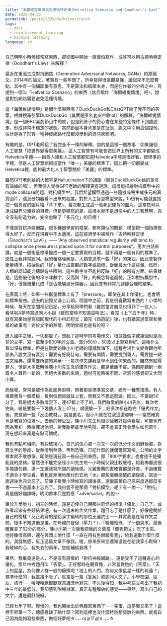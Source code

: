```yaml
---
title: "海爾維提情境與古德哈特定律(Helvetica Scenario and Goodhart's Law)"
date: 2025-04-25
permalink: /posts/2025/04/helvetica/zh
tags:
  - misc
  - reinforcement learning
  - machine learning
language: zh
---
```

自己明明小時候經常寫東西，卻從國中開始一直很怕寫作，或許可以用古德哈特定律（Goodhart's Law）來解釋？

最近在重溫生成對抗網路（Generative Adversarial Networks, GANs）的原論文。2014年的論文，著實有一些年頭了，所幸寫得很直觀易懂，讀起來不怎麼費勁。其中有一個細節很有意思，不是算法和框架本身，而是在作者的分析之中，有提到一個叫「Helvetica Scenario」的東西（姑且稱作「海爾維提情境」吧），說是對抗網路需要避免這種情境。

這「海爾維提情境」是個什麼東西呢？DuckDuckGo和ChatGPT給了我不同的答案。根據搜尋引擎DuckDuckGo（其實是匿名套皮谷歌lol）的解釋，「海爾維提情境」是一個BBC喜劇節目中的哽，說是鈣原子的質心會在某些特定條件下到處遊走，形成非常不穩定的狀態。當然節目本身肯定是在扯淡，論文中引用這個捏他，估計是為了形容一種神經網路什麼都沒學到的混沌狀態吧。

有趣的是，GPT老師給了我完全不一樣的解釋。說的是這樣一個故事：如果讓個人工智慧「把世界變得更美麗」，這人工智慧有可能會把世界上所有的文字都變成Helvetica字體——因為人類和人工智慧都知道Helvetica字體是很好看，很標準的字體，但是人工智慧誤把這當作「唯一」美麗的標準了，因此把一切都變成Helvetica體，能夠最大化人工智慧關於「美麗」的標準。

雖然GPT老師給的大概率是Hallucination下的胡謅（畢竟DuckDuckGo給的是真有論據的嘛），但我個人覺得GPT老師的解釋更有道理。這很能描繪對抗模型中的mode collapse問題。對抗模型中，我們希望模型通過一些隨機噪聲生成多元的真實圖片，達到分類器看不出來的程度。對於人工智慧模型來說，ta很有可能就直接把一個真實的圖片給「背下來」，每次都生成這一張死記硬背的圖片。這當然可以達成糊弄分類器的目標，但是更顯然的是，這根本就不是想像中的人工智慧啊，完全沒有創造力欸，完全忽略了「多元化」的目標！

不僅是對抗神經網路，很多機器學習的框架，都有類似的問題：模型把一個指標做得太好了，反而在現實中不太適用。這在經濟學中被稱作「古特哈特定律（Goodhart's Law）」——“Any observed statistical regularity will tend to collapse once pressure is placed upon it for control purposes”。用大白話來講，就是一個衡量標準變成一個一定要實現的目標，就不再是一個有用的標準了。感性上我非常認同。我的粗略理解是，人類會追求一些「好」的東西，因此會製作衡量標準，把抽象的「好」量化成直觀的數字或指標，從而最大化這些量。然而，人類的認知能力總歸有些限制，這些數字並不能夠反映「好」的所有方面。結果就是，這些優化後的冷冰冰數字，反而與「好」的概念背道而馳。正如對抗模型中，「好」僅僅被量化成「是否能騙過分類器」，因此會有非常荒謬卻合理的結果。

在廣義上將，如果一些衡量標準上有了「pressure」，即使在其上作優化，也會將此標準扭曲。過去的記憶又湧上心頭。唸國中之前，我是很喜歡寫東西的！小學的時候，每天在空間裡記日記，分享給同學們看（雖然童言無忌也得罪了一些人）。看哆啦A夢時寫過同人小說（雖然當時不知道這叫法）。看完《上下五千年》時，就有寫秦始皇穿越回現代的小科幻短文；讀完《西遊記》後，也有續寫過悟空和佛祖的故事呢！對於文字的熱情，明明曾經也是有的呀？

進入國中之後，一切都變了。想起了那時學的考場作文，根據幾個字或幾個似是而非的文字，寫一篇至少800字的文章。滿分60分，50及以上算寫得好。這種作文看似沒有標準，但是在敬愛的陳小川老師的諄諄教誨下，這種考場作文變得跟他所鄙夷八股文沒有區別：需要有好詞佳句，需要有煽情，需要提到親人，需要提一點古文經典，還需要所謂的昇華⋯⋯每次作文課我是學不到任何東西的。雖然有點得罪人，但是大多數時候陳小川先生念的優秀作文，都是華而不實。偶爾能聽到一兩篇令人耳目一新的，但絕大多數的來說，題材可能略微不同，空洞的感覺卻又大同小異。

而我呢，常常是被作為反面典型呀。照著那些標準寫文章，總有一種彆扭感。有人推薦我背一個模板，看到個題目就往上套，而我又不想這麼做。因此，不要說50分了，我是絕大多數情況下，連47都上不了的。我們敬愛的陳小川先生，每次考完後，總是要報一下幾個人沒上47分，順便酸一下；好多次都在唸完「優秀作文」後，故意讀一些「反面教材」。說是匿名，但小川就在往我這邊瞟呀——當然確實也是我寫的垃圾～。去他的辦公室，陳小川先生也很少給我好臉色看呢，可能也有因為我初一時得罪過他吧。對我歇斯底里地吼叫，卻不會真正教會學生如何寫作，現在想起來真是有點可憐呢。

我也有點可憐吧，有些玻璃心。自己的信心被一次又一次的低分作文消磨殆盡，對寫文字的態度，從熱情到無感，再到恐懼。日記什麼的就偶爾寫寫啦，公開的文字根本就不敢想像。即使是現在寫一些自己的東西，那「800字要求」也會是不是擾亂我的思緒。當然也不能完全怪小川先生啦～小時候父親比較嚴格，給我佈置過很多閱讀任務，還一定讓我寫所謂的讀後感。父親推薦的書確實都是好書，不過確實不適合小學生看，我也就漸漸地應付形式地「水」那些毫無感情的讀後感，寫過一兩週後也完全忘了。前陣子看我小時候寫的讀後感，還很震驚自己原來度過那麼多書——不過基本上忘光了。我何嘗不是那個「對抗模型」呢？有一說一，「對抗」真是個好翻譯呀，明明原本只是對應「adversarial」的說～

屈於升學壓力，初三的時候，還是迫使自己朝那些奇怪的標準「優化」自己了。或許看起來有些好結果吧。有一次週末的作文作業，題目忘了是什麼了，好像是關於自己的榜樣？反正我寫的是給漢字編碼的那位王選院士——其實我是在寫作文之前，根本不知道他是誰。在母親的督促（壓力？），「精雕細琢」了一個週末。最後確實拿了52分的高分，陳小川第一次讓我把我的文章當「優秀範文」唸了出來。他好像很高興，還在興頭上說什麼「一直在用有色眼鏡看我」，給我道歉什麼什麼的。我就無感，反正這篇文章不像我。喔，原來原來您還知道是在給我穿小鞋呀！我破碎的心，我失去的兩年，您能補給我嗎？

果然，我畢竟還是人，不是沒有感情的「對抗神經網路」，還是受不了這種違心的優化。那年中考題目叫「答案」。正好那時在聽齊豫，非常喜歡她的《答案》。「天上的星星，為何像人群一般的擁擠呢？地上的人們，為何又像星星一樣的疏遠？」標準什麼的，我直接不管了，就當是一篇《答案》歌詞同人文了。小學校園，朋友，旅行⋯⋯嗖嗖嗖颼颼颼就意識流地寫完。不久後得知，我中考語文考出了我初中三年的最低分，我卻感到酣暢淋灕，真正有種解放的感覺——果然，寫出自己的文字，還是最舒服呀。

已經七年了呀。慢慢的，我也開始出於興趣寫東西了⋯⋯完蛋，這夢魘又來了！這裡不昇華一下，總感覺缺了點什麼？寫到這裡也沒什麼特別想發散的東西。就祝自己因為能夠寫些東西，做個好夢吧☆*:.｡. o(≧▽≦)o .｡.:*☆